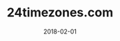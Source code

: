 ---
layout: site
title: "24timezones.com"
date: 2018-02-01
categories: [community]
version: 1.5.8
major: 1
minor: 5
patch: 8
slug: 24timezones
link: https://24timezones.com/#/map
permalink: /sites/:slug
---